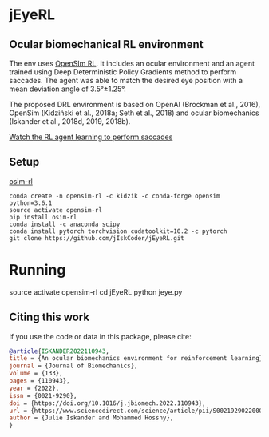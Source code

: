 # jEyeRL
## Ocular biomechanical RL environment

The env uses [OpenSIm RL](https://osim-rl.kidzinski.com/). It includes an ocular environment and an agent trained using Deep Deterministic Policy Gradients method to perform saccades. The agent was able to match the desired eye position with a mean deviation angle of 3.5°±1.25°. 

The proposed DRL environment is based on OpenAI (Brockman et al., 2016), OpenSim (Kidziński et al., 2018a; Seth et al., 2018) and
ocular biomechanics (Iskander et al., 2018d, 2019, 2018b). 

[Watch the RL agent learning to perform saccades](https://ars.els-cdn.com/content/image/1-s2.0-S0021929022000021-mmc1.mp4)


## Setup 

[osim-rl](https://github.com/stanfordnmbl/osim-rl#getting-started)

```
conda create -n opensim-rl -c kidzik -c conda-forge opensim python=3.6.1
source activate opensim-rl
pip install osim-rl
conda install -c anaconda scipy
conda install pytorch torchvision cudatoolkit=10.2 -c pytorch
git clone https://github.com/jIskCoder/jEyeRL.git

```
# Running

source activate opensim-rl
cd jEyeRL
python jeye.py



## Citing this work

If you use the code or data in this package, please cite:

```bibtex
@article{ISKANDER2022110943,
title = {An ocular biomechanics environment for reinforcement learning},
journal = {Journal of Biomechanics},
volume = {133},
pages = {110943},
year = {2022},
issn = {0021-9290},
doi = {https://doi.org/10.1016/j.jbiomech.2022.110943},
url = {https://www.sciencedirect.com/science/article/pii/S0021929022000021},
author = {Julie Iskander and Mohammed Hossny},
}
```
